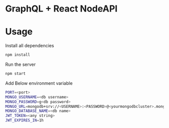 # GraphQL + React NodeAPI

# Usage

Install all dependencies
```sh
npm install
```

Run the server
```sh
npm start
```
Add Below environment variable
```sh
PORT=<port>
MONGO_USERNAME=<db username>
MONGO_PASSWORD=g<db password>
MONGO_URL=mongodb+srv://<USERNAME>:<PASSWORD>@<yourmongodbcluster>.mongodb.net/<DATABASE>
MONGO_DATABASE_NAME=<db name>
JWT_TOKEN=<any string>
JWT_EXPIRES_IN=1h
```
